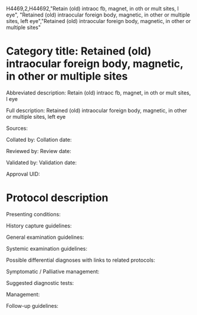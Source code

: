 H4469,2,H44692,"Retain (old) intraoc fb, magnet, in oth or mult sites, l eye", "Retained (old) intraocular foreign body, magnetic, in other or multiple sites, left eye","Retained (old) intraocular foreign body, magnetic, in other or multiple sites"
# Category title: Retained (old) intraocular foreign body, magnetic, in other or multiple sites

Abbreviated description: Retain (old) intraoc fb, magnet, in oth or mult sites, l eye

Full description: Retained (old) intraocular foreign body, magnetic, in other or multiple sites, left eye

Sources:

Collated by:
Collation date:

Reviewed by:
Review date:

Validated by:
Validation date:

Approval UID:

# Protocol description

Presenting conditions:

History capture guidelines:

General examination guidelines:

Systemic examination guidelines:

Possible differential diagnoses with links to related protocols:

Symptomatic / Palliative management:

Suggested diagnostic tests:

Management:

Follow-up guidelines:
